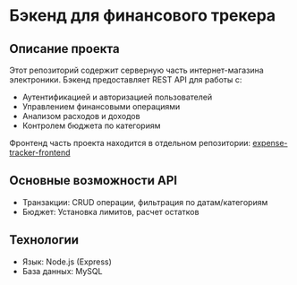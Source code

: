 # Бэкенд для финансового трекера
## Описание проекта
Этот репозиторий содержит серверную часть интернет-магазина электроники. Бэкенд предоставляет REST API для работы с:

* Аутентификацией и авторизацией пользователей
* Управлением финансовыми операциями
* Анализом расходов и доходов
* Контролем бюджета по категориям

Фронтенд часть проекта находится в отдельном репозитории: [expense-tracker-frontend](https://github.com/ZIRex03/expense-tracker-frontend)

## Основные возможности API
* Транзакции: CRUD операции, фильтрация по датам/категориям
* Бюджет: Установка лимитов, расчет остатков

## Технологии
* Язык: Node.js (Express)
* База данных: MySQL
